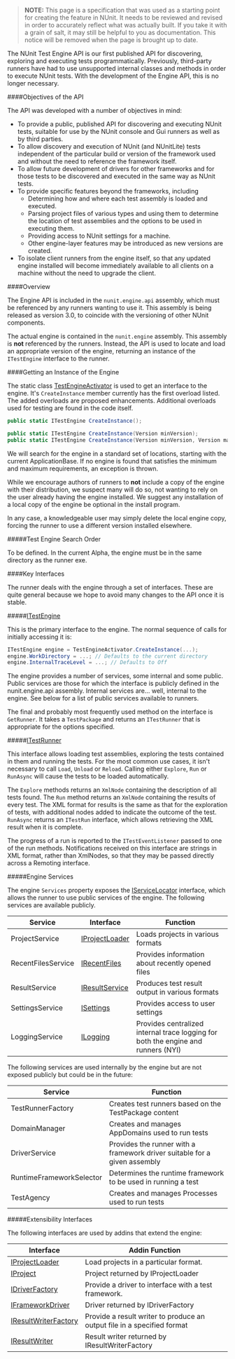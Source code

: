 > **NOTE:** This page is a specification that was used as a starting point for creating the feature in NUnit. It needs to be reviewed and revised in order to accurately reflect what was actually built. If you take it with a grain of salt, it may still be helpful to you as documentation. This notice will be removed when the page is brought up to date.

The NUnit Test Engine API is our first published API for discovering, exploring and executing tests programmatically. Previously, third-party runners have had to use unsupported internal classes and methods in order to execute NUnit tests.  With the development of the Engine API, this is no longer necessary.

####Objectives of the API

The API was developed with a number of objectives in mind:

* To provide a public, published API for discovering and executing NUnit tests, suitable for use by the NUnit console and Gui runners as well as by third parties.
* To allow discovery and execution of NUnit (and NUnitLite) tests independent of the particular build or version of the framework used and without the need to reference the framework itself.
* To allow future development of drivers for other frameworks and for those tests to be discovered and executed in the same way as NUnit tests.
* To provide specific features beyond the frameworks, including
  * Determining how and where each test assembly is loaded and executed.
  * Parsing project files of various types and using them to determine the location of test assemblies and the options to be used in executing them.
  * Providing access to NUnit settings for a machine.
  * Other engine-layer features may be  introduced as new versions are created.
* To isolate client runners from the engine itself, so that any updated engine installed will become immediately available to all clients on a machine without the need to upgrade the client.

####Overview

The Engine API is included in the `nunit.engine.api` assembly, which must be referenced by any runners wanting to use it. This assembly is being released as version 3.0, to coincide with the versioning of other NUnit components. 

The actual engine is contained in the `nunit.engine` assembly. This assembly is **not** referenced by the runners. Instead, the API is used to locate and load an appropriate version of the engine, returning an instance of the `ITestEngine` interface to the  runner.

####Getting an Instance of the Engine

The static class [TestEngineActivator](../../../nunit/blob/master/src/NUnitEngine/nunit.engine.api/TestEngineActivator.cs) is used to get an interface to the engine. It's `CreateInstance` member currently has the first overload listed. The added overloads are proposed enhancements. Additional overloads used for testing are found in the code itself.

```C#
public static ITestEngine CreateInstance();

public static ITestEngine CreateInstance(Version minVersion);
public static ITestEngine CreateInstance(Version minVersion, Version maxVersion);
```
We will search for the engine in a standard set of locations, starting with the current ApplicationBase. If no engine is found that satisfies the minimum and maximum requirements, an exception is thrown.

While we encourage authors of runners to **not** include a copy of the engine with their distribution, we suspect many will do so, not wanting to rely on the user already having the engine installed. We suggest any installation of a local copy of the engine be optional in the install program.

In any case, a knowledgeable user may simply delete the local engine copy, forcing the runner to use a different version installed elsewhere.

#####Test Engine Search Order

To be defined. In the current Alpha, the engine must be in the same directory as the runner exe.

####Key Interfaces

The runner deals with the engine through a set of interfaces. These are quite general because we hope to avoid many changes to the API once it is stable.

#####[ITestEngine](../../../nunit/blob/master/src/NUnitEngine/nunit.engine.api/ITestEngine.cs)

This is the primary interface to the engine. The normal sequence of calls for initially accessing it is:

```C#
ITestEngine engine = TestEngineActivator.CreateInstance(...);
engine.WorkDirectory = ...; // Defaults to the current directory
engine.InternalTraceLevel = ...; // Defaults to Off
```

The engine provides a number of services, some internal and some public. Public services are those for which the interface is publicly defined in the nunit.engine.api assembly. Internal services are... well, internal to the engine. See below for a list of public services available to runners.

The final and probably most frequently used method on the interface is `GetRunner`. It takes a `TestPackage` and returns an `ITestRunner` that is appropriate for the options specified.

#####[ITestRunner](../../../nunit/blob/master/src/NUnitEngine/nunit.engine.api/ITestRunner.cs)

This interface allows loading test assemblies, exploring the tests contained in them and running the tests. For the most common use cases, it isn't necessary to call `Load`, `Unload` or `Reload`. Calling either `Explore`, `Run` or `RunAsync` will cause the tests to be loaded automatically.

The `Explore` methods returns an `XmlNode` containing the description of all tests found. The `Run` method returns an `XmlNode` containing the results of every test. The XML format for results is the same as that for the exploration of tests, with additional nodes added to indicate the outcome of the test. `RunAsync` returns an `ITestRun` interface, which allows retrieving the XML result when it is complete.

The progress of a run is reported to the `ITestEventListener` passed to one of the run methods. Notifications received on this interface are strings in XML format, rather than XmlNodes, so that they may be passed directly across a Remoting interface.

#####Engine Services

The engine `Services` property exposes the [IServiceLocator](../../../nunit/blob/master/src/NUnitEngine/nunit.engine.api/IServiceLocator.cs) interface, which allows the runner to use public services of the engine. The following services are available publicly.

| Service            | Interface    | Function  |
|--------------------|--------------|-----------|
| ProjectService     | [IProjectLoader](../../../nunit/blob/master/src/NUnitEngine/nunit.engine.api/Extensibility/IProjectLoader.cs)  | Loads projects in various formats |
| RecentFilesService | [IRecentFiles](../../../nunit/blob/master/src/NUnitEngine/nunit.engine.api/IRecentFiles.cs)  | Provides information about recently opened files  |
| ResultService      | [IResultService](../../../nunit/blob/master/src/NUnitEngine/nunit.engine.api/IResultService.cs)  | Produces test result output in various formats  |
| SettingsService    | [ISettings](../../../nunit/blob/master/src/NUnitEngine/nunit.engine.api/ISettings.cs) | Provides access to user settings |
| LoggingService     | [ILogging](../../../nunit/blob/master/src/NUnitEngine/nunit.engine.api/ILogging.cs) | Provides centralized internal trace logging for both the engine and runners (NYI) |

The following services are used internally by the engine but are not exposed publicly but could be in the future:

| Service                  | Function  |
|--------------------------|-----------|
| TestRunnerFactory        | Creates test runners based on the TestPackage content |
| DomainManager            | Creates and manages AppDomains used to run tests      |
| DriverService            | Provides the runner with a framework driver suitable for a given assembly |
| RuntimeFrameworkSelector | Determines the runtime framework to be used in running a test |
| TestAgency               | Creates and manages Processes used to run tests       |

#####Extensibility Interfaces

The following interfaces are used by addins that extend the engine:

| Interface              | Addin Function  |
|------------------------|-----------------|
| [IProjectLoader](../../../nunit/blob/master/src/NUnitEngine/nunit.engine.api/Extensibility/IProjectLoader.cs)       | Load projects in a particular format. |
| [IProject](../../../nunit/blob/master/src/NUnitEngine/nunit.engine.api/Extensibility/IProject.cs)             | Project returned by IProjectLoader |
| [IDriverFactory](../../../nunit/blob/master/src/NUnitEngine/nunit.engine.api/Extensibility/IDriverFactory.cs)       | Provide a driver to interface with a test framework. |
| [IFrameworkDriver](../../../nunit/blob/master/src/NUnitEngine/nunit.engine.api/Extensibility/IFrameworkDriver.cs)     | Driver returned by IDriverFactory |
| [IResultWriterFactory](../../../nunit/blob/master/src/NUnitEngine/nunit.engine.api/Extensibility/IResultWriterFactory.cs) | Provide a result writer to produce an output file in a specified format |
| [IResultWriter](../../../nunit/blob/master/src/NUnitEngine/nunit.engine.api/Extensibility/IResultWriter.cs)        | Result writer returned by IResultWriterFactory |
